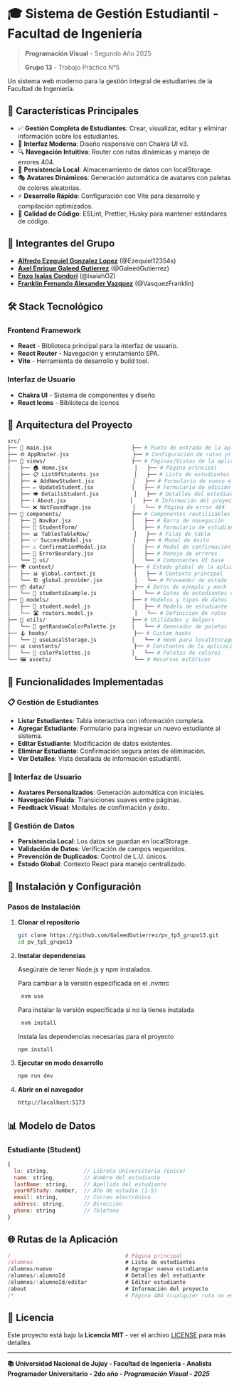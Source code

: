 # 🎓 Sistema de Gestión Estudiantil - Facultad de Ingeniería

> **Programación Visual** - Segundo Año 2025
>
> **Grupo 13** - Trabajo Práctico N°5

Un sistema web moderno para la gestión integral de estudiantes de la Facultad de
Ingeniería.

## 🚀 Características Principales

- ✅ **Gestión Completa de Estudiantes**: Crear, visualizar, editar y eliminar
  información sobre los estudiantes.
- 🎨 **Interfaz Moderna**: Diseño responsive con Chakra UI v3.
- 🔍 **Navegación Intuitiva**: Router con rutas dinámicas y manejo de
  errores 404.
- 💾 **Persistencia Local**: Almacenamiento de datos con localStorage.
- 🎭 **Avatares Dinámicos**: Generación automática de avatares con paletas de
  colores aleatorias.
- ⚡ **Desarrollo Rápido**: Configuración con Vite para desarrollo y compilación
  optimizados.
- 🧪 **Calidad de Código**: ESLint, Prettier, Husky para mantener estándares de
  código.

## 👥 Integrantes del Grupo

- **[Alfredo Ezequiel Gonzalez Lopez](https://github.com/Ezequiel12354s)**
  (@Ezequiel12354s)
- **[Axel Enrique Galeed Gutierrez](https://github.com/GaleedGutierrez)**
  (@GaleedGutierrez)
- **[Enzo Isaías Condori](https://github.com/isaiahOZ)** (@isaiahOZ)
- **[Franklin Fernando Alexander Vazquez](https://github.com/VasquezFranklin)**
  (@VasquezFranklin)

## 🛠️ Stack Tecnológico

### Frontend Framework

- **React** - Biblioteca principal para la interfaz de usuario.
- **React Router** - Navegación y enrutamiento SPA.
- **Vite** - Herramienta de desarrollo y build tool.

### Interfaz de Usuario

- **Chakra UI** - Sistema de componentes y diseño
- **React Icons** - Biblioteca de iconos

## 📁 Arquitectura del Proyecto

```bash
src/
├── 📄 main.jsx                         ├── # Punto de entrada de la aplicación
├── 🌐 AppRouter.jsx                    ├── # Configuración de rutas principales
├── 📁 views/                           ├── # Páginas/Vistas de la aplicación
│   ├── 🏠 Home.jsx                     │   ├── # Página principal
│   ├── 📋 ListOfStudents.jsx           │   ├── # Lista de estudiantes
│   ├── ➕ AddNewStudent.jsx            │   ├── # Formulario de nuevo estudiante
│   ├── ✏️ UpdateStudent.jsx            │   ├── # Formulario de edición
│   ├── 👁️ DetailsStudent.jsx           │   ├── # Detalles del estudiante
│   ├── ℹ️ About.jsx                    │   ├── # Información del proyecto
│   └── ❌ NotFoundPage.jsx             │   └── # Página de error 404
├── 🧩 components/                      ├── # Componentes reutilizables
│   ├── 🧭 NavBar.jsx                   │   ├── # Barra de navegación
│   ├── 📝 StudentForm/                 │   ├── # Formulario de estudiantes
│   ├── 📊 TablesTableRow/              │   ├── # Filas de tabla
│   ├── ✅ SuccessModal.jsx             │   ├── # Modal de éxito
│   ├── ⚠️ ConfirmationModal.jsx        │   ├── # Modal de confirmación
│   ├── 🚨 ErrorBoundary.jsx            │   ├── # Manejo de errores
│   └── 🎨 ui/                          │   └── # Componentes UI base
├── 🌍 context/                         ├── # Estado global de la aplicación
│   ├── 📊 global.context.js            │   ├── # Contexto principal
│   └── 🏗️ global.provider.jsx          │   └── # Proveedor de estado
├── 📦 data/                            ├── # Datos de ejemplo y mock
│   └── 👥 studentsExample.js           │   └── # Datos de estudiantes de prueba
├── 🎯 models/                          ├── # Modelos y tipos de datos
│   ├── 👤 student.model.js             │   ├── # Modelo de estudiante
│   └── 🛣️ routers.model.js             │   └── # Definición de rutas
├── 🔧 utils/                           ├── # Utilidades y helpers
│   └── 🎨 getRandomColorPalette.js     │   └── # Generador de paletas
├── 🪝 hooks/                           ├── # Custom hooks
│   └── 💾 useLocalStorage.js           │   └── # Hook para localStorage
├── 📊 constants/                       ├── # Constantes de la aplicación
│   └── 🎨 colorPalettes.js             │   └── # Paletas de colores
└── 🖼️ assets/                          └── # Recursos estáticos
```

## 🎯 Funcionalidades Implementadas

### 📋 Gestión de Estudiantes

- **Listar Estudiantes**: Tabla interactiva con información completa.
- **Agregar Estudiante**: Formulario para ingresar un nuevo estudiante al
  sistema.
- **Editar Estudiante**: Modificación de datos existentes.
- **Eliminar Estudiante**: Confirmación segura antes de eliminación.
- **Ver Detalles**: Vista detallada de información estudiantil.

### 🎨 Interfaz de Usuario

- **Avatares Personalizados**: Generación automática con iniciales.
- **Navegación Fluida**: Transiciones suaves entre páginas.
- **Feedback Visual**: Modales de confirmación y éxito.

### 💾 Gestión de Datos

- **Persistencia Local**: Los datos se guardan en localStorage.
- **Validación de Datos**: Verificación de campos requeridos.
- **Prevención de Duplicados**: Control de L.U. únicos.
- **Estado Global**: Contexto React para manejo centralizado.

## 🚀 Instalación y Configuración

### Pasos de Instalación

1. **Clonar el repositorio**

   ```bash
   git clone https://github.com/GaleedGutierrez/pv_tp5_grupo13.git
   cd pv_tp5_grupo13
   ```

2. **Instalar dependencias**

   Asegúrate de tener Node.js y npm instalados.

   Para cambiar a la versión especificada en el .nvmrc

   ```bash
    nvm use
   ```

   Para instalar la versión especificada si no la tienes instalada

   ```bash
    nvm install
   ```

   Instala las dependencias necesarias para el proyecto

   ```bash
   npm install
   ```

3. **Ejecutar en modo desarrollo**

   ```bash
   npm run dev
   ```

4. **Abrir en el navegador**

   ```bash
   http://localhost:5173
   ```

## 📊 Modelo de Datos

### Estudiante (Student)

```javascript
{
  lu: string,           // Libreta Universitaria (único)
  name: string,         // Nombre del estudiante
  lastName: string,     // Apellido del estudiante
  yearOfStudy: number,  // Año de estudio (1-5)
  email: string,        // Correo electrónico
  address: string,      // Dirección
  phone: string         // Teléfono
}
```

## 🌐 Rutas de la Aplicación

```javascript
/                                    # Página principal
/alumnos                             # Lista de estudiantes
/alumnos/nuevo                       # Agregar nuevo estudiante
/alumnos/:alumnoId                   # Detalles del estudiante
/alumnos/:alumnoId/editar            # Editar estudiante
/about                               # Información del proyecto
/*                                   # Página 404 (cualquier ruta no encontrada)
```

## 📄 Licencia

Este proyecto está bajo la **Licencia MIT** - ver el archivo [LICENSE](LICENSE)
para más detalles

---

**📚 Universidad Nacional de Jujuy - Facultad de Ingeniería - Analista
Programador Universitario - 2do año - _Programación Visual - 2025_**
